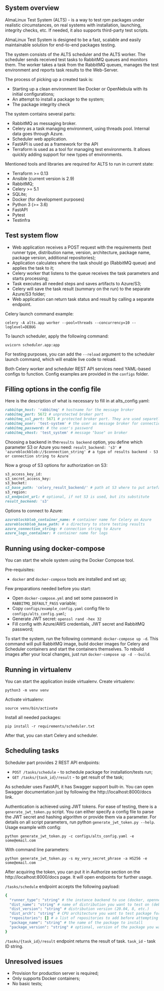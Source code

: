 System overview
--

AlmaLinux Test System (ALTS) - is a way to test rpm packages under realistic circumstances, on real systems with installation, launching, integrity checks, etc. If needed, it also supports third-party test scripts.

AlmaLinux Test System is designed to be a fast, scalable and easily maintainable solution for end-to-end packages testing. 

The system consists of the ALTS scheduler and the ALTS worker. The scheduler sends received test tasks to RabbitMQ queues and monitors them. The worker takes a task from the RabbitMQ queues, manages the test environment and reports task results to the Web-Server.

The process of picking up a created task is:
- Starting up a clean environment like Docker or OpenNebula with its initial configurations;
- An attempt to install a package to the system;
- The package integrity check

The system contains several parts:

- RabbitMQ as messaging broker.
- Celery as a task managing environment, using threads pool. Internal data goes through Azure.
- Scheduler web application.
- FastAPI is used as a framework for the API
- Terraform is used as a tool for managing test environments. It allows quickly adding support for new types of environments.

Mentioned tools and libraries are required for ALTS to run in current state:

- Terraform >= 0.13
- Ansible (current version is 2.9)
- RabbitMQ;
- Celery >= 5.1
- SQLite;
- Docker (for development purposes)
- Python 3 (>= 3.6)
- FastAPI
- Pytest
- Testinfra


Test system flow
--

- Web application receives a POST request with the requirements (test runner type, distribution name, version, architecture, package name, package version, additional repositories);
- Application calculates where the task should go (RabbitMQ queue) and applies the task to it;
- Celery worker that listens to the queue receives the task parameters and starts processing;
- Task executes all needed steps and saves artifacts to Azure/S3;
- Celery will save the task result (summary on the run) to the separate Azure/S3 folder;
- Web application can return task status and result by calling a separate endpoint.

Celery launch command example:

`celery -A alts.app worker --pool=threads --concurrency=10 --loglevel=DEBUG`

To launch scheduler, apply the following command:

`uvicorn scheduler.app:app`

For testing purposes, you can add the `--reload` argument to the scheduler launch command, which will enable live code to reload.

Both Celery worker and scheduler REST API services need YAML-based configs to function. Config examples are provided in the `configs` folder.


Filling options in the config file
--

Here is the description of what is necessary to fill in at alts_config.yaml:

```ruby
rabbitqm_host: 'rabbitmq' # hostname for the message broker
rabbitmq_port: 5672 # unprotected broker port
rabbitmq_ssl_port: 5671 # protected broker port. They are used separetly depending on the flag 'use_ssl'
rabbitmq_user: 'test-system' # the user as message broker for connection
rabbitmq_password: # the user's password
rabbitmq_vhost: 'test_system' # message "base" on broker
```

Choosing a backend in the`results backend` option, you define which parameter S3 or Azure you need:
`result_backend: 's3' #  'azureblockblob://$connection_string' # a type of results backend - S3 or connection string to Azure`

Now a group of S3 options for authorization on S3:

```ruby
s3_access_key_id:
s3_secret_access_key:
s3_bucket:
s3_base_path: 'celery_result_backend/' # path at S3 where to put artefacts
s3_region:
s3_endpoint_url: # optional, if not S3 is used, but its substitute
result_backend: 's3'
```

Options to connect to Azure:

```ruby
azureblockblob_container_name: # container name for Celery on Azure
azureblockblob_base_path: # a directory to store testing results
azure_connection_string: # connection string to Azure
azure_logs_container: # container name for logs
```

Running using docker-compose
--

You can start the whole system using the Docker Compose tool.

Pre-requisites:

- `docker` and `docker-compose` tools are installed and set up;

Few preparations needed before you start:

- Open `docker-compose.yml` and set some password in `RABBITMQ_DEFAULT_PASS` variable;
- Copy `configs/example_config.yaml` config file to `configs/alts_config.yaml`;
- Generate JWT secret: `openssl rand -hex 32`
- Fill config with Azure/AWS credentials, JWT secret and RabbitMQ password;

To start the system, run the following command: `docker-compose up -d`. This command will pull RabbitMQ image, build docker images for Celery and Scheduler containers and start the containers themselves. To rebuild images after your local changes, just run `docker-compose up -d --build`.


Running in virtualenv
--
You can start the application inside virtualenv. Create virtualenv:

`python3 -m venv venv`

Activate virtualenv:

`source venv/bin/activate`

Install all needed packages:

`pip install -r requirements/scheduler.txt`

After that, you can start Celery and scheduler.


Scheduling tasks
--

Scheduler part provides 2 REST API endpoints:

- `POST /tasks/schedule` - to schedule package for installation/tests run;
- `GET /tasks/{task_id}/result` - to get result of the task;

As scheduler uses FastAPI, it has Swagger support built-in. You can open Swagger documentation just by following the http://localhost:8000/docs link.

Authentication is achieved using JWT tokens. For ease of testing, there is a `generate_jwt_token.py` script. You can either specify a config file to parse the JWT secret and hashing algorithm or provide them via a parameter. For details on all script parameters, run python `generate_jwt_token.py --help`. Usage example with config:

`python generate_jwt_token.py -c configs/alts_config.yaml -e some@email.com`

With command line parameters:

`python generate_jwt_token.py -s my_very_secret_phrase -a HS256 -e some@email.com`

After acquiring the token, you can put it in Authorize section on the http://localhost:8000/docs page. It will open endpoints for further usage.

`/tasks/schedule` endpoint accepts the following payload:

```ruby
{
  "runner_type": "string" # the instance backend to use (docker, opennebula, etc.). For now only 'docker' and 'any'' values are supported
  "dist_name": "string" # name of distribution you want to test on (debian, ubuntu, centos, etc.)
  "dist_version": "string" # distribution version (20.04, 8, etc.)
  "dist_arch": "string" # CPU architecture you want to test package for. Supported values - 'x86_64', 'i686', 'amd64', 'aarch64', 'arm64'
  "repositories": [] # a list of repositories to add before attempting package installation. Each repository is a dictionary with 'name' and 'url' values. 'name' is optional
  "package_name": "string" # the name of the package to install
  "package_version": "string" # optional, version of the package you want to install
}
```
  
`/tasks/{task_id}/result` endpoint returns the result of task. `task_id` - task ID string.

Unresolved issues
--
- Provision for production server is required;
- Only supports Docker containers;
- No basic tests;
